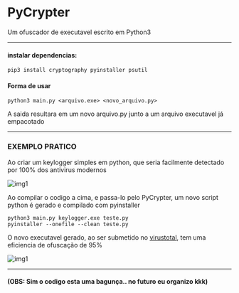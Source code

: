 # PyCrypter
Um ofuscador de executavel escrito em Python3

<hr>

#### instalar dependencias:

```
pip3 install cryptography pyinstaller psutil
```

#### Forma de usar

```
python3 main.py <arquivo.exe> <novo_arquivo.py>
```
A saida resultara em um novo arquivo.py junto a um arquivo executavel já empacotado

<hr>

### EXEMPLO PRATICO

Ao criar um keylogger simples em python, que seria facilmente detectado por 100% dos antivirus modernos

![img1](https://raw.githubusercontent.com/them3x/offusc/main/img/key.png)

Ao compilar o codigo a cima, e passa-lo pelo PyCrypter, um novo script python é gerado e compilado com pyinstaller
```
python3 main.py keylogger.exe teste.py
pyinstaller --onefile --clean teste.py
```

O novo executavel gerado, ao ser submetido no [virustotal](https://www.virustotal.com/gui/file/2a3873a2b028a921e84a3de9ae7a00f069d2cdc702fb852fdbdc66686461a636?nocache=1), tem uma eficiencia de ofuscação de 95%

![img1](https://raw.githubusercontent.com/them3x/offusc/main/img/virustotal-cortado.jpeg)


<hr>

#### (OBS: Sim o codigo esta uma bagunça.. no futuro eu organizo kkk)
